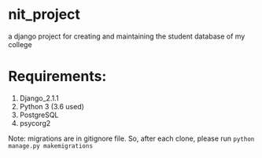# nit_project
a django project for creating and maintaining the student database of my college

# Requirements:
1. Django_2.1.1 
2. Python 3 (3.6 used)
3. PostgreSQL
4. psycorg2
    
Note: migrations are in gitignore file. So, after each clone, please run `python manage.py makemigrations`